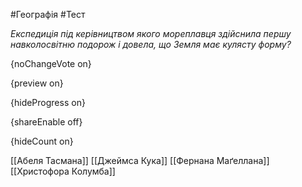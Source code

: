 #Географія #Тест

*Експедиція під керівництвом якого мореплавця здійснила першу навколосвітню подорож і довела, що Земля має кулясту форму?*

{noChangeVote on}

{preview on}

{hideProgress on}

{shareEnable off}

{hideCount on}

[[Абеля Тасмана]]
[[Джеймса Кука]]
[[Фернана Маґеллана]]
[[Христофора Колумба]]
